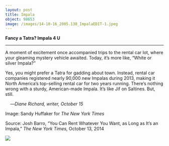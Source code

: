 ```yaml
---
layout: post
title: Impala
object: 98653
image: /images/14-10-16_2005.138_ImpalaEDIT-1.jpeg
---
```

**Fancy a Tatra? Impala 4 U**

****

A moment of excitement once accompanied trips to the rental car lot, where your gleaming mystery vehicle awaited. Today, it’s more like, “White or silver Impala?”

Yes, you might prefer a Tatra for gadding about town. Instead, rental car companies registered nearly 90,000 new Impalas during 2013, making it North America’s top-selling rental car for two years running. There’s nothing wrong with a sturdy, American-made Impala. It’s like Jif on Saltines. But, still. 

    —*Diane Richard, writer, October 15*
    

Image: Sandy Huffaker for *The New York Times* 

Source: Josh Barro, “You Can Rent Whatever You Want, as Long as It’s an Impala,” *The New York Times,* October 13, 2014

![]({{siteurl.base}}/images/14-10-16_2005.138_ImpalaEDIT-1.jpeg)
